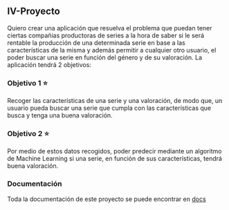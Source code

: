 ## IV-Proyecto

Quiero crear una aplicación que resuelva el problema que puedan tener ciertas compañias productoras de series a la hora de saber si le será rentable la producción de una determinada serie en base a las características de la misma y además permitir a cualquier otro usuario, el poder buscar una serie en función del género y de su valoración. La aplicación tendrá 2 objetivos:

### Objetivo 1 :star:

Recoger las características de una serie y una valoración, de modo que, un usuario pueda buscar una serie que cumpla con las características que busca y tenga una buena valoración.

### Objetivo 2 :star:

Por medio de estos datos recogidos, poder predecir mediante un algoritmo de Machine Learning si una serie, en función de sus características, tendrá buena valoración.


### Documentación

Toda la documentación de este proyecto se puede encontrar en [docs](https://github.com/Parka015/IV-Proyecto/tree/Objetivo-1/docs)





